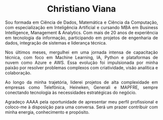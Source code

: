 <h1 align="center"><strong>Christiano Viana</strong></h1>

<p align="justify">
Sou formada em Ciência de Dados, Matemática e Ciência da Computação, com especialização em Inteligência Artificial e cursando MBA em Business Intelligence, Management & Analytics. Com mais de 20 anos de experiência em tecnologia da informação, participando em projetos de engenharia de dados, integração de sistemas e liderança técnica.
</p>

<p align="justify">
Nos últimos meses, mergulhei em uma jornada intensa de capacitação técnica, com foco em Machine Learning, IA, Python e plataformas de nuvem como Azure e AWS. Essa evolução foi impulsionada por minha paixão por resolver problemas complexos com criatividade, visão analítica e colaboração.
</p>

<p align="justify">
Ao longo da minha trajetória, liderei projetos de alta complexidade em empresas como Telefônica, Heineken, Generali e MAPFRE, sempre conectando tecnologia às necessidades estratégicas do negócio.
</p>

<p align="justify">
Agradeço AAAA   pela oportunidade de apresentar meu perfil profissional e coloco-me à disposição para uma conversa. Será um prazer contribuir com minha energia, conhecimento e propósito.
</p>
